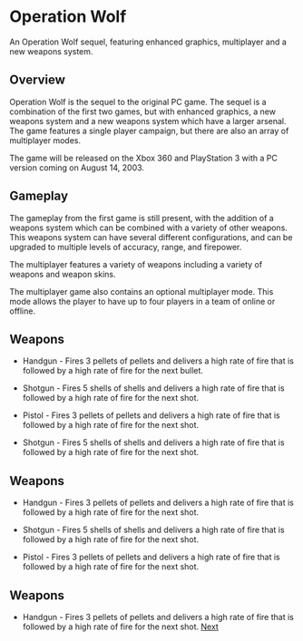 # Operation Wolf

An Operation Wolf sequel, featuring enhanced graphics, multiplayer and a new weapons system.

## Overview

Operation Wolf is the sequel to the original PC game. The sequel is a combination of the first two games, but with enhanced graphics, a new weapons system and a new weapons system which have a larger arsenal. The game features a single player campaign, but there are also an array of multiplayer modes.

The game will be released on the Xbox 360 and PlayStation 3 with a PC version coming on August 14, 2003.

## Gameplay

The gameplay from the first game is still present, with the addition of a weapons system which can be combined with a variety of other weapons. This weapons system can have several different configurations, and can be upgraded to multiple levels of accuracy, range, and firepower.

The multiplayer features a variety of weapons including a variety of weapons and weapon skins.

The multiplayer game also contains an optional multiplayer mode. This mode allows the player to have up to four players in a team of online or offline.

## Weapons

*   Handgun - Fires 3 pellets of pellets and delivers a high rate of fire that is followed by a high rate of fire for the next bullet.

*   Shotgun - Fires 5 shells of shells and delivers a high rate of fire that is followed by a high rate of fire for the next shot.

*   Pistol - Fires 3 pellets of pellets and delivers a high rate of fire that is followed by a high rate of fire for the next shot.

*   Shotgun - Fires 5 shells of shells and delivers a high rate of fire that is followed by a high rate of fire for the next shot.

## Weapons

*   Handgun - Fires 3 pellets of pellets and delivers a high rate of fire that is followed by a high rate of fire for the next shot.

*   Shotgun - Fires 5 shells of shells and delivers a high rate of fire that is followed by a high rate of fire for the next shot.

*   Pistol - Fires 3 pellets of pellets and delivers a high rate of fire that is followed by a high rate of fire for the next shot.

## Weapons

*   Handgun - Fires 3 pellets of pellets and delivers a high rate of fire that is followed by a high rate of fire for the next shot.
[Next](199.md)